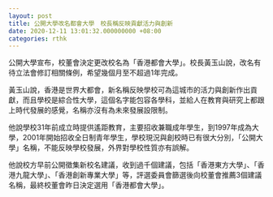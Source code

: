 ```yaml
---
layout: post
title: 公開大學改名都會大學　校長稱反映貢獻活力與創新
date: 2020-12-11 13:01:32.000000000 +08:00
categories: rthk
---
```


公開大學宣布，校董會決定更改校名為「香港都會大學」。校長黃玉山說，改名有待立法會修訂相關條例，希望幾個月至不超過1年完成。

黃玉山說，香港是世界大都會，新名稱反映學校可為這城市的活力與創新作出貢獻，而且學校是綜合性大學，這個名字能包容各學科，並給人在教育與研究上都跟上時代發展的感覺，名稱亦沒有為未來發展設限制。

他說學校31年前成立時提供遙距教育，主要招收兼職成年學生，到1997年成為大學，2001年開始招收全日制青年學生，學校現況與創校時已有很大分別，「公開大學」名稱，不能反映學校發展，外界對學校性質亦有誤解。

他說校方早前公開徵集新校名建議，收到過千個建議，包括「香港東方大學」、「香港九龍大學」、「香港創新專業大學」等，評選委員會篩選後向校董會推薦3個建議名稱，最終校董會昨日決定選用「香港都會大學」。
